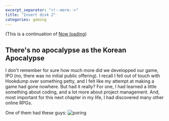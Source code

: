 ```yaml
---
excerpt_separator: "<!--more-->"
title: "Insert disk 2"
categories: gaming
---
```


(This is a continuation of [Now loading](https://wrongusernameyetagain.github.io/gaming/now-loading/))

## There's no apocalypse as the Korean Apocalypse

I don't remember for sure how much more did we developped our game, IPO (no, there was no initial public offering). I recall I fell out of touch with Hookdump over something petty, and I felt like my attempt at making a game had gone nowhere.
But had it really?
For one, I had learned a little something about coding, and a lot more about project management. And, most important for this next chapter in my life, I had discovered many other online RPGs.

One of them had these guys:
![poring](https://tatarom.home.blog/wp-content/uploads/2018/11/ro-poring.gif)